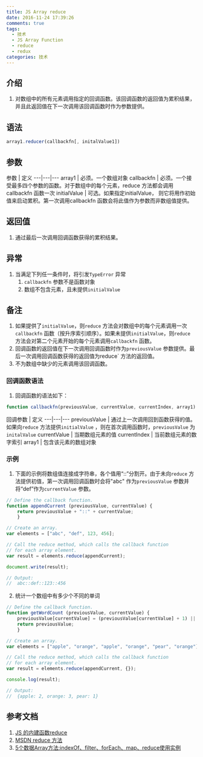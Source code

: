 ```yaml
---
title: JS Array reduce
date: 2016-11-24 17:39:26
comments: true
tags:
  - 技术
  - JS Array Function
  - reduce
  - redux
categories: 技术
---
```


## 介绍

1. 对数组中的所有元素调用指定的回调函数。该回调函数的返回值为累积结果，并且此返回值在下一次调用该回调函数时作为参数提供。

<!--more-->

## 语法

```js
array1.reducer(callbackfn[, initalValue1])
```

## 参数

参数 | 定义
---|---|---
array1 | 必须。一个数组对象
callbackfn | 必须。一个接受最多四个参数的函数。对于数组中的每个元素，reduce 方法都会调用callbackfn 函数一次
initialValue | 可选。如果指定initialValue， 则它将用作初始值来启动累积。第一次调用callbackfn 函数会将此值作为参数而非数组值提供。

## 返回值

1. 通过最后一次调用回调函数获得的累积结果。

## 异常

1. 当满足下列任一条件时，将引发`TypeError` 异常
	1. `callbackfn` 参数不是函数对象
	2. 数组不包含元素，且未提供`initialValue`

## 备注

1. 如果提供了`initialValue`，则`reduce` 方法会对数组中的每个元素调用一次`callbackfn` 函数（按升序索引顺序）。如果未提供`initialValue`，则`reduce` 方法会对第二个元素开始的每个元素调用`callbackfn` 函数。
2. 回调函数的返回值在下一次调用回调函数时作为`previousValue` 参数提供。最后一次调用回调函数获得的返回值为reduce` 方法的返回值。
3. 不为数组中缺少的元素调用该回调函数。

### 回调函数语法

1. 回调函数的语法如下：
```js
function callbackfn(previousValue, currentValue, currentIndex, array1)
```

回调参数 | 定义
---|---|---
previousValue | 通过上一次调用回到函数获得的值。如果向`reduce` 方法提供`initialValue` ，则在首次调用函数时，`previousValue` 为`initalValue`
currentValue | 当期数组元素的值
currentIndex | 当前数组元素的数字索引
array1 |  包含该元素的数组对象

### 示例

1. 下面的示例将数组值连接成字符串，各个值用“::”分割开。由于未向`reduce` 方法提供初值，第一次调用回调函数时会将"abc" 作为`previousValue` 参数并将“def”作为`currentValue` 参数。
```js
// Define the callback function.
function appendCurrent (previousValue, currentValue) {
    return previousValue + "::" + currentValue;
    }

// Create an array.
var elements = ["abc", "def", 123, 456];

// Call the reduce method, which calls the callback function
// for each array element.
var result = elements.reduce(appendCurrent);

document.write(result);

// Output:
//  abc::def::123::456

```
2. 统计一个数组中有多少个不同的单词
```js
// Define the callback function.
function getWordCount (previousValue, currentValue) {
    previousValue[currentValue] = (previousValue[currentValue] + 1) || 1;
    return previousValue;
    }

// Create an array.
var elements = ["apple", "orange", "apple", "orange", "pear", "orange"];

// Call the reduce method, which calls the callback function
// for each array element.
var result = elements.reduce(appendCurrent, {});

console.log(result);

// Output:
//  {apple: 2, orange: 3, pear: 1}
```

## 参考文档

1. [JS 的内建函数reduce](http://www.cnblogs.com/accordion/p/5230287.html)
2. [MSDN reduce 方法](https://msdn.microsoft.com/library/ff679975(v=vs.94).aspx)
3. [5个数据Array方法:indexOf、filter、forEach、map、reduce使用实例](http://www.jb51.net/article/60502.htm)

